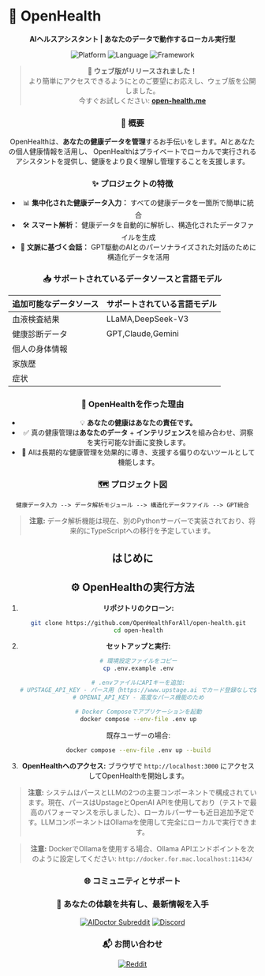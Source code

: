 # 🚀 **OpenHealth**

<div align="center">

**AIヘルスアシスタント | あなたのデータで動作するローカル実行型**

<p align="center">
  <img src="https://img.shields.io/badge/Platform-Web-blue?style=for-the-badge" alt="Platform">
  <img src="https://img.shields.io/badge/Language-TypeScript-blue?style=for-the-badge" alt="Language">
  <img src="https://img.shields.io/badge/Framework-Next.js-black?style=for-the-badge" alt="Framework">
</p>

> **📢 ウェブ版がリリースされました！**  
> より簡単にアクセスできるようにとのご要望にお応えし、ウェブ版を公開しました。  
> 今すぐお試しください: **[open-health.me](https://open-health.me/)**

### 🌟 概要

OpenHealthは、**あなたの健康データを管理**するお手伝いをします。AIとあなたの個人健康情報を活用し、
OpenHealthはプライベートでローカルで実行されるアシスタントを提供し、健康をより良く理解し管理することを支援します。

### ✨ プロジェクトの特徴

- 📊 **集中化された健康データ入力：** すべての健康データを一箇所で簡単に統合
- 🛠️ **スマート解析：** 健康データを自動的に解析し、構造化されたデータファイルを生成
- 🤝 **文脈に基づく会話：** GPT駆動のAIとのパーソナライズされた対話のために構造化データを活用

### 📥 サポートされているデータソースと言語モデル

| **追加可能なデータソース** | **サポートされている言語モデル** |
|--------------------------|--------------------------------|
| 血液検査結果              | LLaMA,DeepSeek-V3               |
| 健康診断データ            | GPT,Claude,Gemini               |
| 個人の身体情報            |                                |
| 家族歴                    |                                |
| 症状                      |                                |

### 🤔 OpenHealthを作った理由

- 💡 **あなたの健康はあなたの責任です。**
- ✅ 真の健康管理は**あなたのデータ** + **インテリジェンス**を組み合わせ、洞察を実行可能な計画に変換します。
- 🧠 AIは長期的な健康管理を効果的に導き、支援する偏りのないツールとして機能します。

### 🗺️ プロジェクト図

```plaintext
健康データ入力 --> データ解析モジュール --> 構造化データファイル --> GPT統合
```

> **注意:** データ解析機能は現在、別のPythonサーバーで実装されており、将来的にTypeScriptへの移行を予定しています。

## はじめに

## ⚙️ OpenHealthの実行方法

1. **リポジトリのクローン:**
   ```bash
   git clone https://github.com/OpenHealthForAll/open-health.git
   cd open-health
   ```

2. **セットアップと実行:**
   ```bash
   # 環境設定ファイルをコピー
   cp .env.example .env

   # .envファイルにAPIキーを追加:
   # UPSTAGE_API_KEY - パース用（https://www.upstage.ai でカード登録なしで$10のクレジットが取得可能）
   # OPENAI_API_KEY - 高度なパース機能のため

   # Docker Composeでアプリケーションを起動
   docker compose --env-file .env up
   ```

   既存ユーザーの場合:
   ```bash
   docker compose --env-file .env up --build
   ```

3. **OpenHealthへのアクセス:**
   ブラウザで `http://localhost:3000` にアクセスしてOpenHealthを開始します。

> **注意:** システムはパースとLLMの2つの主要コンポーネントで構成されています。現在、パースはUpstageとOpenAI APIを使用しており（テストで最高のパフォーマンスを示しました）、ローカルパーサーも近日追加予定です。LLMコンポーネントはOllamaを使用して完全にローカルで実行できます。

> **注意:** DockerでOllamaを使用する場合、Ollama APIエンドポイントを次のように設定してください: `http://docker.for.mac.localhost:11434/`

### 🌐 コミュニティとサポート

<div align="center">

### 💫 あなたの体験を共有し、最新情報を入手
[![AIDoctor Subreddit](https://img.shields.io/badge/r/AIDoctor-FF4500?style=for-the-badge&logo=reddit&logoColor=white)](https://www.reddit.com/r/AIDoctor/)
[![Discord](https://img.shields.io/badge/Discord-7289DA?style=for-the-badge&logo=discord&logoColor=white)](https://discord.gg/B9K654g4wf)

### 📬 お問い合わせ
[![Reddit](https://img.shields.io/badge/Reddit-FF4500?style=for-the-badge&logo=reddit&logoColor=white)](https://www.reddit.com/user/Dry_Steak30/)

</div> 